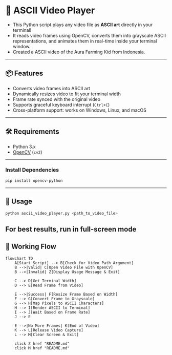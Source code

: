 # 🎥 ASCII Video Player

- This Python script plays any video file as **ASCII art** directly in your terminal!  
- It reads video frames using OpenCV, converts them into grayscale ASCII representations, and animates them in real-time inside your terminal window.
- Created a ASCII video of the Aura Farming Kid from Indonesia.
---

## 📦 Features

- Converts video frames into ASCII art
- Dynamically resizes video to fit your terminal width
- Frame rate synced with the original video
- Supports graceful keyboard interrupt (`Ctrl+C`)
- Cross-platform support: works on Windows, Linux, and macOS

---

## 🛠️ Requirements

- Python 3.x  
- [OpenCV](https://pypi.org/project/opencv-python/) (`cv2`)

---

### Install Dependencies

```bash
pip install opencv-python
```
---
## 🚀 Usage
```bash
python ascii_video_player.py <path_to_video_file>
```
For best results, run in full-screen mode
---

## 🧠 Working Flow
```mermaid
flowchart TD
    A[Start Script] --> B[Check for Video Path Argument]
    B -->|Valid| C[Open Video File with OpenCV]
    B -->|Invalid| Z[Display Usage Message & Exit]
    
    C --> D[Get Terminal Width]
    D --> E[Read Frame from Video]

    E -->|Success| F[Resize Frame Based on Width]
    F --> G[Convert Frame to Grayscale]
    G --> H[Map Pixels to ASCII Characters]
    H --> I[Render ASCII to Terminal]
    I --> J[Wait Based on Frame Rate]
    J --> E

    E -->|No More Frames| K[End of Video]
    K --> L[Release Video Capture]
    L --> M[Clear Screen & Exit]

    click Z href "README.md"
    click M href "README.md"

```


